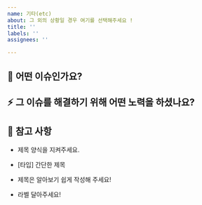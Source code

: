 ```yaml
---
name: 기타(etc)
about: 그 외의 상황일 경우 여기를 선택해주세요 !
title: ''
labels: ''
assignees: ''

---
```


## :guitar: 어떤 이슈인가요?

## :zap: 그 이슈를 해결하기 위해 어떤 노력을 하셨나요?

## :memo: 참고 사항

- 제목 양식을 지켜주세요.

- [타입] 간단한 제목

- 제목은 알아보기 쉽게 작성해 주세요!

- 라벨 달아주세요!
